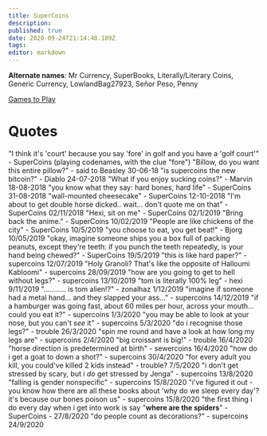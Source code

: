 ```yaml
---
title: SuperCoins
description: 
published: true
date: 2020-09-24T21:14:48.189Z
tags: 
editor: markdown
---
```


**Alternate names**: Mr Currency, SuperBooks, Literally/Literary Coins, Generic Currency, LowlandBag27923, Señor Peso, Penny

[Games to Play](supercoins/games-to-play)

# Quotes

"I think it's 'court' because you say 'fore' in golf and you have a 'golf court'" - SuperCoins (playing codenames, with the clue "fore")
"Billow, do you want this entire pillow?" - said to Beasley 30-06-18
"is supercoins the new bitcoin?" - Diablo 24-07-2018
"What if you enjoy sucking coins?" - Marvin 18-08-2018
"you know what they say: hard bones, hard life" - SuperCoins 31-08-2018
"wall-mounted cheesecake" - SuperCoins 12-10-2018
"I'm about to get double horse dicked.. wait... don't quote me on that" - SuperCoins 02/11/2018
"Hexi, sit on me" - SuperCoins 02/1/2019
"Bring back the anime." - SuperCoins 10/02/2019
"People are like chickens of the city" - SuperCoins 10/5/2019
"you choose to eat, you get beat!" - Bjorg 10/05/2019
"okay, imagine someone ships you a box full of packing peanuts, except they're teeth: if you punch the teeth repeatedly, is your hand being chewed?" - SuperCoins 19/5/2019
"this is like hard paper?" - supercoins 12/07/2019
"Holy Granoli? That's like the opposite of Halloumi Kabloomi" - supercoins 28/09/2019
"how are you going to get to hell without legs?" - supercoins 13/10/2019
"tom is literally 100% leg" - hexi 9/11/2019
"........... is tom alien!?" - zonalhaz 1/12/2019
"imagine if someone had a metal hand... and they slapped your ass..." - supercoins 14/12/2019
"if a hamburger was going fast, about 60 miles per hour, across your mouth... could you eat it?" - supercoins 1/3/2020
"you may be able to look at your nose, but you can't *see* it" - supercoins 5/3/2020
"do i recognise those legs?" - trouble 26/3/2020
"spin me round and have a look at how long my legs are" - supercoins 2/4/2020
"big croissant is big!" - trouble 16/4/2020
"horse direction is predetermined at birth" - sewercoins 16/4/2020
"how do i get a goat to down a shot?" - supercoins 30/4/2020
"for every adult you kill, you could've killed 2 kids instead" - trouble? 7/5/2020
"i don't get stressed by scary, but i *do* get stressed by Jenga" - supercoins 13/8/2020
"falling is gender nonspecific" - supercoins 15/8/2020
"i've figured it out - you know how there are all these books about 'why do we sleep every day'? it's because our bones poison us" - supercoins 15/8/2020
"the first thing i do every day when i get into work is say "**where are the spiders**" - SuperCoins - 27/8/2020
"do people count as decorations?" - supercoins 24/9/2020